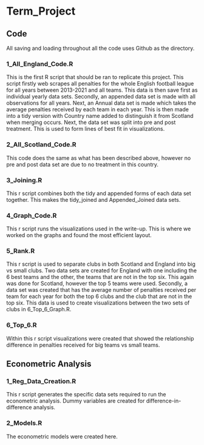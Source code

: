 # Term_Project


## Code

All saving and loading throughout all the code uses Github as the directory.


### 1_All_England_Code.R


This is the first R script that should be ran to replicate this project. This script firstly web scrapes all penalties for the whole English football league for all years between 2013-2021 and all teams. This data is then save first as individual yearly data sets. Secondly, an appended data set is made with all observations for all years. Next, an Annual data set is made which takes the average penalties received by each team in each year. This is then made into a tidy version with Country name added to distinguish it from Scotland when merging occurs. Next, the data set was split into pre and post treatment. This is used to form lines of best fit in visualizations.


### 2_All_Scotland_Code.R


This code does the same as what has been described above, however no pre and post data set are due to no treatment in this country.


### 3_Joining.R


This r script combines both the tidy and appended forms of each data set together. This makes the tidy_joined and Appended_Joined data sets.


### 4_Graph_Code.R


This r script runs the visualizations used in the write-up. This is where we worked on the graphs and found the most efficient layout.


### 5_Rank.R


This r script is used to separate clubs in both Scotland and England into big vs small clubs. Two data sets are created for England with one including the 6 best teams and the other, the teams that are not in the top six. This again was done for Scotland, however the top 5 teams were used. Secondly, a data set was created that has the average number of penalties received per team for each year for both the top 6 clubs and the club that are not in the top six. This data is used to create visualizations between the two sets of clubs in 6_Top_6_Graph.R.


### 6_Top_6.R


Within this r script visualizations were created that showed the relationship difference in penalties received for big teams vs small teams. 


## Econometric Analysis


### 1_Reg_Data_Creation.R


This r script generates the specific data sets required to run the econometric analysis. Dummy variables are created for difference-in-difference analysis.


### 2_Models.R


The econometric models were created here. 



